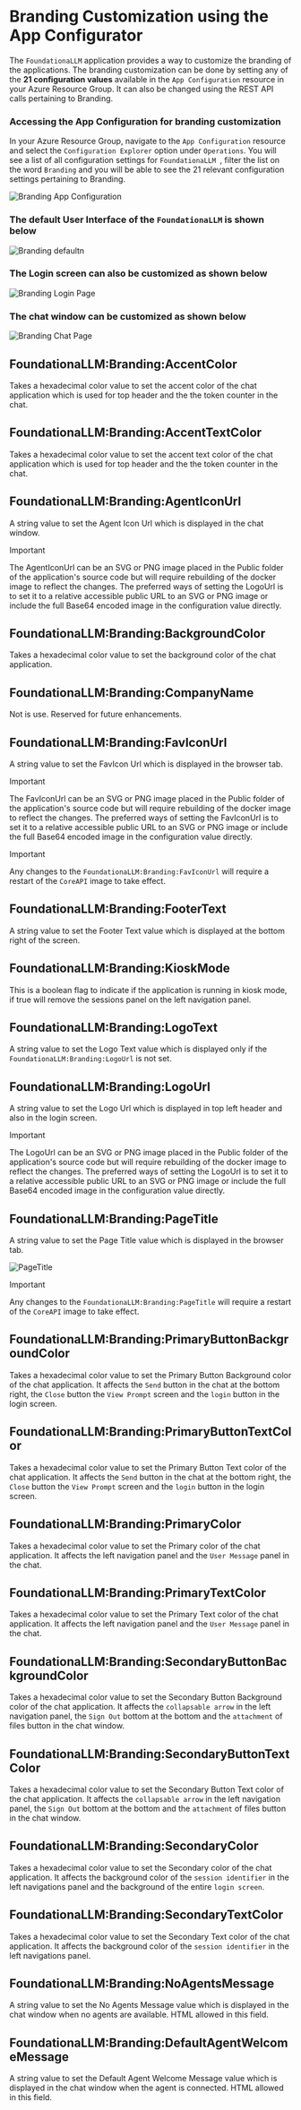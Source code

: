 # Branding Customization using the App Configurator

The `FoundationaLLM` application provides a way to customize the branding of the applications. The branding customization can be done by setting any of the **21 configuration values** available in the `App Configuration` resource in your Azure Resource Group.  It can also be changed using the REST API calls pertaining to Branding.

### Accessing the App Configuration for branding customization

In your Azure Resource Group, navigate to the `App Configuration` resource and select the `Configuration Explorer` option under `Operations`. You will see a list of all configuration settings for `FoundationaLLM `, filter the list on the word `Branding` and you will be able to see the 21 relevant configuration settings pertaining to Branding.

![Branding App Configuration](./media/branding-1.jpg)

### The default User Interface of the `FoundationaLLM` is shown below

![Branding defaultn](./media/branding-2.jpg)

### The Login screen can also be customized as shown below

![Branding Login Page](./media/branding-3.jpg)

### The chat window can be customized as shown below

![Branding Chat Page](./media/branding-4.jpg)

## FoundationaLLM:Branding:AccentColor
Takes a hexadecimal color value to set the accent color of the chat application which is used for top header and the the token counter in the chat.
## FoundationaLLM:Branding:AccentTextColor
Takes a hexadecimal color value to set the accent text color of the chat application which is used for top header and the the token counter in the chat.
## FoundationaLLM:Branding:AgentIconUrl
A string value to set the Agent Icon Url which is displayed in the chat window.

> [!IMPORTANT]
> The AgentIconUrl can be an SVG or PNG image placed in the Public folder of the application's source code but will require rebuilding of the docker image to reflect the changes. The preferred ways of setting the LogoUrl is to set it to a relative accessible public URL to an SVG or PNG image or include the full Base64 encoded image in the configuration value directly.

## FoundationaLLM:Branding:BackgroundColor
Takes a hexadecimal color value to set the background color of the chat application.
## FoundationaLLM:Branding:CompanyName
Not is use.  Reserved for future enhancements.

## FoundationaLLM:Branding:FavIconUrl
A string value to set the FavIcon Url which is displayed in the browser tab.
> [!IMPORTANT]
> The FavIconUrl can be an SVG or PNG image placed in the Public folder of the application's source code but will require rebuilding of the docker image to reflect the changes. The preferred ways of setting the FavIconUrl is to set it to a relative accessible public URL to an SVG or PNG image or include the full Base64 encoded image in the configuration value directly.

> [!IMPORTANT]
> Any changes to the `FoundationaLLM:Branding:FavIconUrl` will require a restart of the `CoreAPI` image to take effect.

## FoundationaLLM:Branding:FooterText
A string value to set the Footer Text value which is displayed at the bottom right of the screen.
## FoundationaLLM:Branding:KioskMode
This is a boolean flag to indicate if the application is running in kiosk mode, if true will remove the sessions panel on the left navigation panel. 
## FoundationaLLM:Branding:LogoText
A string value to set the Logo Text value which is displayed only if the `FoundationaLLM:Branding:LogoUrl` is not set.
## FoundationaLLM:Branding:LogoUrl
A string value to set the Logo Url which is displayed in top left header and also in the login screen.
> [!IMPORTANT]
> The LogoUrl can be an SVG or PNG image placed in the Public folder of the application's source code but will require rebuilding of the docker image to reflect the changes. The preferred ways of setting the LogoUrl is to set it to a relative accessible public URL to an SVG or PNG image or include the full Base64 encoded image in the configuration value directly.
## FoundationaLLM:Branding:PageTitle
A string value to set the Page Title value which is displayed in the browser tab.

![PageTitle](./media/branding-5.jpg)

> [!IMPORTANT]
> Any changes to the `FoundationaLLM:Branding:PageTitle` will require a restart of the `CoreAPI` image to take effect.
## FoundationaLLM:Branding:PrimaryButtonBackgroundColor
Takes a hexadecimal color value to set the Primary Button Background color of the chat application. It affects the `Send` button in the chat at the bottom right, the `Close` button the `View Prompt` screen and the `login` button in the login screen.
## FoundationaLLM:Branding:PrimaryButtonTextColor
Takes a hexadecimal color value to set the Primary Button Text color of the chat application. It affects the `Send` button in the chat at the bottom right, the `Close` button the `View Prompt` screen and the `login` button in the login screen.
## FoundationaLLM:Branding:PrimaryColor
Takes a hexadecimal color value to set the Primary color of the chat application. It affects the left navigation panel and the `User Message` panel in the chat.
## FoundationaLLM:Branding:PrimaryTextColor
Takes a hexadecimal color value to set the Primary Text color of the chat application. It affects the left navigation panel and the `User Message` panel in the chat.
## FoundationaLLM:Branding:SecondaryButtonBackgroundColor
Takes a hexadecimal color value to set the Secondary Button Background color of the chat application. It affects the `collapsable arrow` in the left navigation panel, the `Sign Out` bottom at the bottom and the `attachment` of files button in the chat window.
## FoundationaLLM:Branding:SecondaryButtonTextColor
Takes a hexadecimal color value to set the Secondary Button Text color of the chat application. It affects the `collapsable arrow` in the left navigation panel, the `Sign Out` bottom at the bottom and the `attachment` of files button in the chat window.
## FoundationaLLM:Branding:SecondaryColor
Takes a hexadecimal color value to set the Secondary color of the chat application. It affects the background color of the `session identifier` in the left navigations panel and the background of the entire `login screen`.
## FoundationaLLM:Branding:SecondaryTextColor
Takes a hexadecimal color value to set the Secondary Text color of the chat application. It affects the background color of the `session identifier` in the left navigations panel.
## FoundationaLLM:Branding:NoAgentsMessage
A string value to set the No Agents Message value which is displayed in the chat window when no agents are available. HTML allowed in this field.
## FoundationaLLM:Branding:DefaultAgentWelcomeMessage
A string value to set the Default Agent Welcome Message value which is displayed in the chat window when the agent is connected. HTML allowed in this field.
